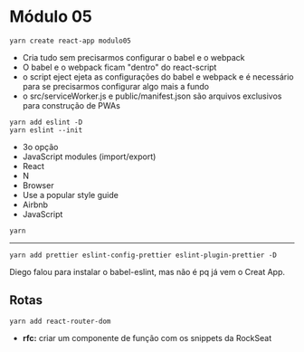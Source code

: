 # Módulo 05

```
yarn create react-app modulo05
```

- Cria tudo sem precisarmos configurar o babel e o webpack
- O babel e o webpack ficam "dentro" do react-script
- o script eject ejeta as configurações do babel e webpack e é necessário para se precisarmos configurar algo mais a fundo
- o src/serviceWorker.js e public/manifest.json são arquivos exclusivos para construção de PWAs


```
yarn add eslint -D
yarn eslint --init
```
- 3o opção
- JavaScript modules (import/export)
- React
- N
- Browser
- Use a popular style guide
- Airbnb
- JavaScript
```
yarn
```

-----------------------------

```
yarn add prettier eslint-config-prettier eslint-plugin-prettier -D
```

Diego falou para instalar o babel-eslint, mas não é pq já vem o Creat App.

## Rotas
```
yarn add react-router-dom
```

- **rfc:** criar um componente de função com os snippets da RockSeat
